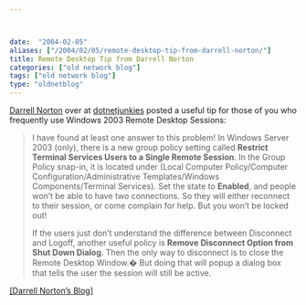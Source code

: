 ```yaml
---



date:  "2004-02-05"
aliases: ["/2004/02/05/remote-desktop-tip-from-darrell-norton/"]
title: Remote Desktop Tip from Darrell Norton
categories: ["old network blog"]
tags: ["old network blog"]
type: "oldnetblog"
---
```

<a href="http://dotnetjunkies.com/WebLog/darrell.norton">Darrell Norton</a> over at <a href="http://dotnetjunkies.com/WebLog">dotnetjunkies</a> posted a useful tip for those of you who frequently use Windows 2003 Remote Desktop Sessions: 


<blockquote>I have found at least one answer to this problem!  In Windows Server 2003 (only), there is a new group policy setting called <b>Restrict Terminal Services Users to a Single Remote Session</b>.  In the Group Policy snap-in, it is located under (Local Computer Policy/Computer Configuration/Administrative Templates/Windows Components/Terminal Services).  Set the state to <b>Enabled</b>, and people won&#8217;t be able to have two connections.   So they will either reconnect to their session, or come complain for help.  But you won&#8217;t be locked out!


If the users just don&#8217;t understand the difference between Disconnect and Logoff, another useful policy is <b>Remove Disconnect Option from Shut Down Dialog</b>.  Then the only way to disconnect is to close the Remote Desktop Window.� But doing that will popup a dialog box that tells the user the session will still be active.  


</blockquote>
<a href="http://dotnetjunkies.com/WebLog/darrell.norton/posts/6513.aspx">[Darrell Norton&#8217;s Blog]</a>



